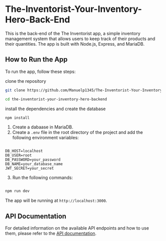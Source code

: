 # The-Inventorist-Your-Inventory-Hero-Back-End

This is the back-end of the The Inventorist app, a simple inventory management system that allows users to keep track of their products and their quantities. The app is built with Node.js, Express, and MariaDB.

## How to Run the App

To run the app, follow these steps:

clone the repository

```bash
git clone https://github.com/Manuelp1345/The-Inventorist-Your-Inventory-Hero-BackEnd.git
```

```bash
cd the-inventorist-your-inventory-hero-backend
```

install the dependencies and create the database

```bash
npm install
```

1. Create a dabaase in MariaDB.
2. Create a `.env` file in the root directory of the project and add the following environment variables:

```

DB_HOST=localhost
DB_USER=root
DB_PASSWORD=your_password
DB_NAME=your_database_name
JWT_SECRET=your_secret

```

3. Run the following commands:

```bash

npm run dev
```

The app will be running at `http://localhost:3000`.

## API Documentation

For detailed information on the available API endpoints and how to use them, please refer to the [API documentation](/E:/Programacion/the-inventorist-your-inventory-hero-backend/API.md).
